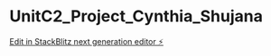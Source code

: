 # UnitC2_Project_Cynthia_Shujana

[Edit in StackBlitz next generation editor ⚡️](https://stackblitz.com/~/github.com/cynthias94/UnitC2_Project_Cynthia_Shujana)